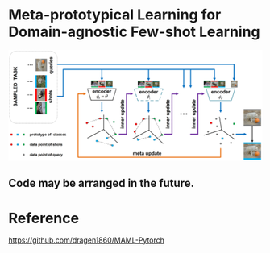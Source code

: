 # Meta-prototypical Learning for Domain-agnostic Few-shot Learning

![](_misc/MPL.png)

## Code may be arranged in the future.

# Reference

<https://github.com/dragen1860/MAML-Pytorch>
